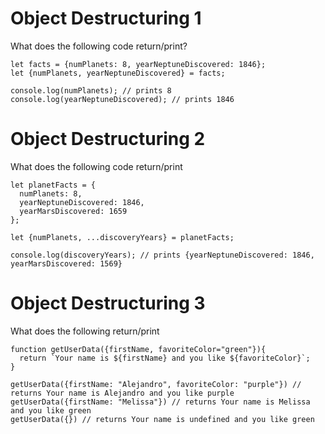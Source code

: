 # Object Destructuring 1
What does the following code return/print?

```
let facts = {numPlanets: 8, yearNeptuneDiscovered: 1846};
let {numPlanets, yearNeptuneDiscovered} = facts;

console.log(numPlanets); // prints 8
console.log(yearNeptuneDiscovered); // prints 1846
```

# Object Destructuring 2
What does the following code return/print 

```
let planetFacts = {
  numPlanets: 8,
  yearNeptuneDiscovered: 1846,
  yearMarsDiscovered: 1659
};

let {numPlanets, ...discoveryYears} = planetFacts;

console.log(discoveryYears); // prints {yearNeptuneDiscovered: 1846, yearMarsDiscovered: 1569}
```

# Object Destructuring 3
What does the following return/print 

```
function getUserData({firstName, favoriteColor="green"}){
  return `Your name is ${firstName} and you like ${favoriteColor}`;
}

getUserData({firstName: "Alejandro", favoriteColor: "purple"}) // returns Your name is Alejandro and you like purple
getUserData({firstName: "Melissa"}) // returns Your name is Melissa and you like green
getUserData({}) // returns Your name is undefined and you like green 
```

